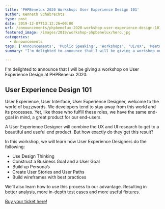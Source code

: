 ```yaml
---
title: 'PHPBenelux 2020 Workshop: User Experience Design 101'
author: Kenneth Schabrechts
type: post
date: 2019-12-07T13:12:26+00:00
url: /announcements/phpbenelux-2020-workshop-user-experience-design-101/
featured_image: /images/2019/workshop-phpbenelux/hero.jpg
categories:
  - Announcements
tags: ['Announcements', 'Public Speaking', 'Workshops', 'UI/UX', 'Meetups & Conferences', 'PHPBenelux']
summary: "I'm delighted to announce that I will be giving a workshop on User Experience Design at PHPBenelux 2020."

---
```

I'm delighted to announce that I will be giving a workshop on User Experience Design at PHPBenelux 2020.

## User Experience Design 101

User Experience, User Interface, User Experience Designer, welcome to the world of buzzwords. We developers tend to stay away from this world and its processes. Yet, like those who fulfill these roles, we have the same end-goal in mind, a great product for our end-users.

A User Experience Designer will combine the UX and UI research to get to a beautiful and useful end product. But how exactly do they get this result?

In this workshop, we will learn how User Experience Designers do the following:

  * Use Design Thinking
  * Construct a Business Goal and a User Goal
  * Build up Persona’s
  * Create User Stories and User Paths
  * Build wireframes with best practices

We’ll also learn how to use this process to our advantage. Resulting in better analysis, more in-depth test cases and more useful fixtures.

[Buy your ticket here!](https://tickets.oxynade.com/?lang=en&distributionId=29020&eventId=356068)